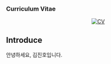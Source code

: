 ### Curriculum Vitae
<div align=center>

  [![CV](https://img.shields.io/badge/-CV-111111?style=flat&logo=Read.cv&logoColor=white)](https://violet0929.github.io)

</div>







## Introduce
안녕하세요, 김진호입니다.
